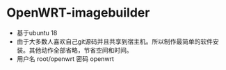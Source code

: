 # OpenWRT-imagebuilder

- 基于ubuntu 18
- 由于大多数人喜欢自己git源码并且共享到宿主机。所以制作最简单的软件安装。其他动作全部省略，节省空间和时间。
- 用户名 root/openwrt  密码 openwrt

